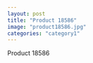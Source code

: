 ```yaml
---
layout: post
title: "Product 18586"
image: "product18586.jpg"
categories: "category1"
---
```

Product 18586
